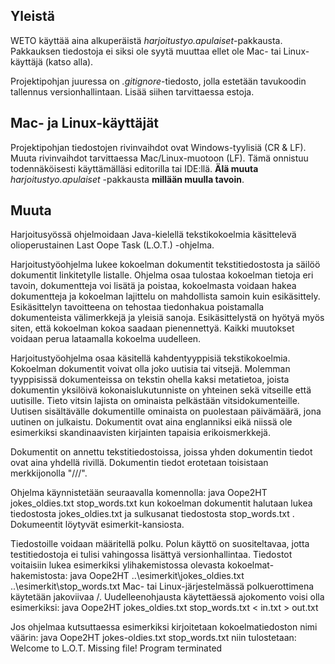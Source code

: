 ## Yleistä

WETO käyttää aina alkuperäistä _harjoitustyo.apulaiset_-pakkausta. Pakkauksen
tiedostoja ei siksi ole syytä muuttaa ellet ole Mac- tai Linux-käyttäjä (katso
alla).

Projektipohjan juuressa on _.gitignore_-tiedosto, jolla estetään tavukoodin
tallennus versionhallintaan. Lisää siihen tarvittaessa estoja.

## Mac- ja Linux-käyttäjät

Projektipohjan tiedostojen rivinvaihdot ovat Windows-tyylisiä (CR & LF). Muuta
rivinvaihdot tarvittaessa Mac/Linux-muotoon (LF). Tämä onnistuu todennäköisesti
käyttämälläsi editorilla tai IDE:llä. **Älä muuta** _harjoitustyo.apulaiset_
-pakkausta **millään muulla tavoin**.

## Muuta

Harjoitusyössä ohjelmoidaan Java-kielellä tekstikokoelmia käsittelevä olioperustainen Last Oope Task (L.O.T.) -ohjelma. 

Harjoitustyöohjelma lukee kokoelman dokumentit tekstitiedostosta ja säilöö dokumentit linkitetylle listalle. Ohjelma osaa tulostaa kokoelman tietoja eri tavoin, dokumentteja voi lisätä ja poistaa, kokoelmasta voidaan hakea dokumentteja ja kokoelman lajittelu on mahdollista samoin kuin esikäsittely. Esikäsittelyn tavoitteena on tehostaa tiedonhakua poistamalla dokumenteista välimerkkejä ja yleisiä sanoja.
Esikäsittelystä on hyötyä myös siten, että kokoelman kokoa saadaan pienennettyä.
Kaikki muutokset voidaan perua lataamalla kokoelma uudelleen. 

Harjoitustyöohjelma osaa käsitellä kahdentyyppisiä tekstikokoelmia. Kokoelman
dokumentit voivat olla joko uutisia tai vitsejä. Molemman tyyppisissä dokumenteissa on tekstin ohella kaksi metatietoa, joista dokumentin yksilöivä kokonaislukutunniste on yhteinen sekä vitseille että uutisille. Tieto vitsin lajista on ominaista
pelkästään vitsidokumenteille. Uutisen sisältävälle dokumentille ominaista on puolestaan päivämäärä, jona uutinen on julkaistu. Dokumentit ovat aina englanniksi
eikä niissä ole esimerkiksi skandinaavisten kirjainten tapaisia erikoismerkkejä.

Dokumentit on annettu tekstitiedostoissa, joissa yhden dokumentin tiedot ovat aina
yhdellä rivillä. Dokumentin tiedot erotetaan toisistaan merkkijonolla "///".

Ohjelma käynnistetään seuraavalla komennolla:
java Oope2HT jokes_oldies.txt stop_words.txt
kun kokoelman dokumentit halutaan lukea tiedostosta jokes_oldies.txt ja sulkusanat tiedostosta stop_words.txt . Dokumeentit löytyvät esimerkit-kansiosta.

Tiedostoille voidaan määritellä polku. Polun käyttö on suositeltavaa, jotta testitiedostoja ei tulisi vahingossa lisättyä versionhallintaa. Tiedostot voitaisiin lukea esimerkiksi ylihakemistossa olevasta kokoelmat-hakemistosta:
java Oope2HT ..\esimerkit\jokes_oldies.txt ..\esimerkit\stop_words.txt
Mac- tai Linux-järjestelmässä polkuerottimena käytetään jakoviivaa /.
Uudelleenohjausta käytettäessä ajokomento voisi olla esimerkiksi:
java Oope2HT jokes_oldies.txt stop_words.txt < in.txt > out.txt

Jos ohjelmaa kutsuttaessa esimerkiksi kirjoitetaan kokoelmatiedoston nimi väärin:
java Oope2HT jokes-oldies.txt stop_words.txt
niin tulostetaan:
Welcome to L.O.T.
Missing file!
Program terminated
